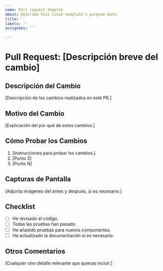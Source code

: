 ```yaml
---
name: Pull request templte
about: Describe this issue template's purpose here.
title: ''
labels: ''
assignees: ''

---
```


# Pull Request: [Descripción breve del cambio]

## Descripción del Cambio
[Descripción de los cambios realizados en este PR.]

## Motivo del Cambio
[Explicación del por qué de estos cambios.]

## Cómo Probar los Cambios
1. [Instrucciones para probar los cambios.]
2. [Punto 2]
3. [Punto N]

## Capturas de Pantalla
[Adjunta imágenes del antes y después, si es necesario.]

## Checklist
- [ ] He revisado el código.
- [ ] Todas las pruebas han pasado.
- [ ] He añadido pruebas para nuevos componentes.
- [ ] He actualizado la documentación si es necesario.

## Otros Comentarios
[Cualquier otro detalle relevante que quieras incluir.]
